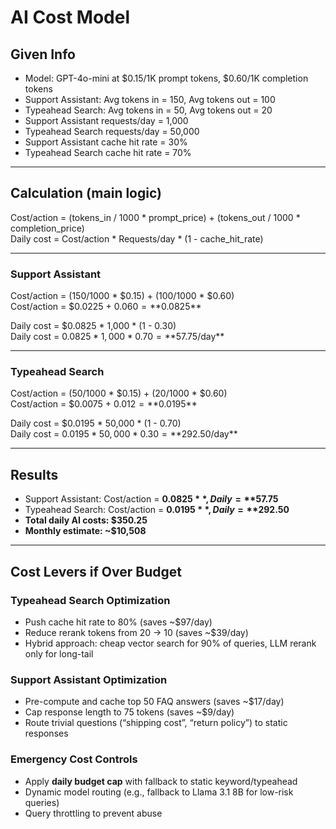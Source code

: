 # AI Cost Model 

## Given Info
- Model: GPT-4o-mini at $0.15/1K prompt tokens, $0.60/1K completion tokens
- Support Assistant: Avg tokens in = 150, Avg tokens out = 100
- Typeahead Search: Avg tokens in = 50, Avg tokens out = 20
- Support Assistant requests/day = 1,000
- Typeahead Search requests/day = 50,000
- Support Assistant cache hit rate = 30%
- Typeahead Search cache hit rate = 70%

---

## Calculation (main logic)
Cost/action = (tokens_in / 1000 * prompt_price) + (tokens_out / 1000 * completion_price)  
Daily cost = Cost/action * Requests/day * (1 - cache_hit_rate)

---

### Support Assistant
Cost/action = (150/1000 * $0.15) + (100/1000 * $0.60)  
Cost/action = $0.0225 + $0.060 = **$0.0825**

Daily cost = $0.0825 * 1,000 * (1 - 0.30)  
Daily cost = $0.0825 * 1,000 * 0.70 = **$57.75/day**

---

### Typeahead Search
Cost/action = (50/1000 * $0.15) + (20/1000 * $0.60)  
Cost/action = $0.0075 + $0.012 = **$0.0195**

Daily cost = $0.0195 * 50,000 * (1 - 0.70)  
Daily cost = $0.0195 * 50,000 * 0.30 = **$292.50/day**

---

## Results
- Support Assistant: Cost/action = **$0.0825**, Daily = **$57.75**  
- Typeahead Search: Cost/action = **$0.0195**, Daily = **$292.50**  
- **Total daily AI costs: $350.25**  
- **Monthly estimate: ~$10,508**

---

## Cost Levers if Over Budget

### Typeahead Search Optimization
- Push cache hit rate to 80% (saves ~$97/day)  
- Reduce rerank tokens from 20 → 10 (saves ~$39/day)  
- Hybrid approach: cheap vector search for 90% of queries, LLM rerank only for long-tail  

### Support Assistant Optimization
- Pre-compute and cache top 50 FAQ answers (saves ~$17/day)  
- Cap response length to 75 tokens (saves ~$9/day)  
- Route trivial questions (“shipping cost”, “return policy”) to static responses  

### Emergency Cost Controls
- Apply **daily budget cap** with fallback to static keyword/typeahead  
- Dynamic model routing (e.g., fallback to Llama 3.1 8B for low-risk queries)  
- Query throttling to prevent abuse  
